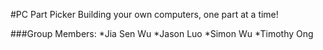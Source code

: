#PC Part Picker
Building your own computers, one part at a time!


###Group Members:
*Jia Sen Wu
*Jason Luo
*Simon Wu
*Timothy Ong
